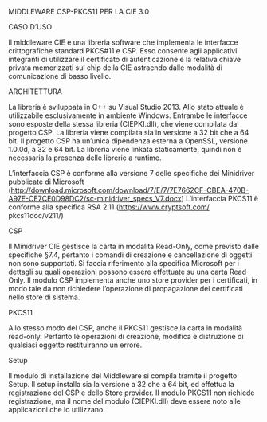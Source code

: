 MIDDLEWARE CSP-PKCS11 PER LA CIE 3.0


CASO D’USO

Il middleware CIE è una libreria software che implementa le interfacce crittografiche standard PKCS#11 e CSP. Esso consente agli applicativi integranti di utilizzare il certificato di autenticazione e la relativa chiave privata memorizzati sul chip della CIE astraendo dalle modalità di comunicazione di basso livello. 

ARCHITETTURA

La libreria è sviluppata in C++ su Visual Studio 2013. Allo stato attuale è utilizzabile esclusivamente in ambiente Windows. Entrambe le interfacce sono esposte della stessa libreria (CIEPKI.dll), che viene compilata dal progetto CSP. La libreria viene compilata sia in versione a 32 bit che a 64 bit.
Il progetto CSP ha un’unica dipendenza esterna a OpenSSL, versione 1.0.0d, a 32 e 64 bit. La libreria viene linkata staticamente, quindi non è necessaria la presenza delle librerie a runtime.

L’interfaccia CSP è conforme alla versione 7 delle specifiche dei Minidriver pubblicate di Microsoft (http://download.microsoft.com/download/7/E/7/7E7662CF-CBEA-470B-A97E-CE7CE0D98DC2/sc-minidriver_specs_V7.docx)
L’interfaccia PKCS11 è conforme alla specifica RSA 2.11 (https://www.cryptsoft.com/ pkcs11doc/v211/)

CSP

Il Minidriver CIE gestisce la carta in modalità Read-Only, come previsto dalle specifiche §7.4, pertanto i comandi di creazione e cancellazione di oggetti non sono supportati. Si faccia riferimento alla specifica Microsoft per i dettagli su quali operazioni possono essere effettuate su una carta Read Only.
Il modulo CSP implementa anche uno store provider per i certificati, in modo tale da non richiedere l’operazione di propagazione dei certificati nello store di sistema.

PKCS11

Allo stesso modo del CSP, anche il PKCS11 gestisce la carta in modalità read-only. Pertanto le operazioni di creazione, modifica e distruzione di qualsiasi oggetto restituiranno un errore.

Setup

Il modulo di installazione del Middleware si compila tramite il progetto Setup. Il setup installa sia la versione a 32 che a 64 bit, ed effettua la registrazione del CSP e dello Store provider. Il modulo PKCS11 non richiede registrazione, ma il nome del modulo (CIEPKI.dll) deve essere noto alle applicazioni che lo utilizzano.

